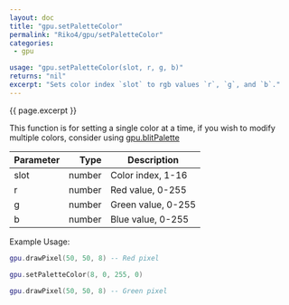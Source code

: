 ```yaml
---
layout: doc
title: "gpu.setPaletteColor"
permalink: "Riko4/gpu/setPaletteColor"
categories:
 - gpu

usage: "gpu.setPaletteColor(slot, r, g, b)"
returns: "nil"
excerpt: "Sets color index `slot` to rgb values `r`, `g`, and `b`."
---
```


{{ page.excerpt }}

This function is for setting a single color at a time, if you wish to modify multiple colors, consider using [gpu.blitPalette](/gpu/blitPalette)

|Parameter|Type|Description|
|:--------|---:|-----------|
|slot     |number|Color index, 1-16|
|r        |number|Red value, 0-255|
|g        |number|Green value, 0-255|
|b        |number|Blue value, 0-255|


Example Usage:
```lua
gpu.drawPixel(50, 50, 8) -- Red pixel

gpu.setPaletteColor(8, 0, 255, 0)

gpu.drawPixel(50, 50, 8) -- Green pixel
```

